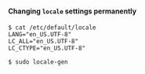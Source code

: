#### Changing `locale` settings permanently

```
$ cat /etc/default/locale
LANG="en_US.UTF-8"
LC_ALL="en_US.UTF-8"
LC_CTYPE="en_US.UTF-8"

$ sudo locale-gen
```
